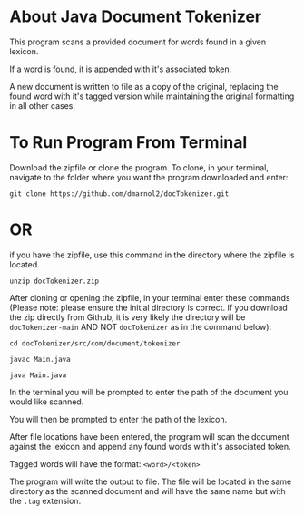 # About Java Document Tokenizer
This program scans a provided document for words found in a given lexicon.

If a word is found, it is appended with it's associated token.

A new document is written to file as a copy of the original, replacing the found word with it's tagged version while maintaining the original formatting in all other cases.

# To Run Program From Terminal

Download the zipfile or clone the program. To clone, in your terminal, navigate to the folder where you want the program downloaded and enter:

`git clone https://github.com/dmarnol2/docTokenizer.git`

# OR
if you have the zipfile, use this command in the directory where the zipfile is located. 

`unzip docTokenizer.zip`

After cloning or opening the zipfile, in your terminal enter these commands (Please note: please ensure the initial directory is correct. If you download the zip directly from Github, it is very likely the directory will be `docTokenizer-main` AND NOT `docTokenizer` as in the command below):

`cd docTokenizer/src/com/document/tokenizer` 

`javac Main.java`

`java Main.java`


In the terminal you will be prompted to enter the path of the document you would like scanned.

You will then be prompted to enter the path of the lexicon.

After file locations have been entered, the program will scan the document against the lexicon and append any found words with it's associated token.

Tagged words will have the format: `<word>/<token>`

The program will write the output to file. The file will be located in the same directory as the scanned document and will have the same name but with the `.tag` extension.
